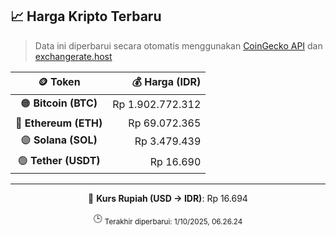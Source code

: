 

<!-- HARGA_KRIPTO -->
## 📈 Harga Kripto Terbaru

> Data ini diperbarui secara otomatis menggunakan [CoinGecko API](https://www.coingecko.com/) dan [exchangerate.host](https://exchangerate.host/)

<div align="center">

| 🪙 Token | 💰 Harga (IDR) |
|:------:|---------------:|
| 🟠 **Bitcoin (BTC)**   | Rp 1.902.772.312 |
| 🔵 **Ethereum (ETH)**  | Rp 69.072.365 |
| 🟣 **Solana (SOL)**    | Rp 3.479.439 |
| 🟢 **Tether (USDT)**   | Rp 16.690 |

---

💱 **Kurs Rupiah (USD → IDR)**: Rp 16.694

🕒 <sub>Terakhir diperbarui: 1/10/2025, 06.26.24</sub>

</div>
<!-- /HARGA_KRIPTO -->